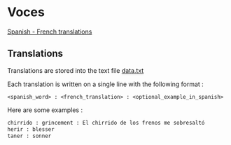 # Voces

[Spanish - French translations](https://oliv37.github.io/voces/)

## Translations

Translations are stored into the text file [data.txt](./src/data.txt)

Each translation is written on a single line with the following format :

`<spanish_word> : <french_translation> : <optional_example_in_spanish>`

Here are some examples :

```txt
chirrido : grincement : El chirrido de los frenos me sobresaltó
herir : blesser
taner : sonner
```
